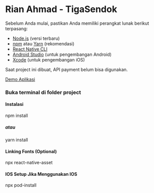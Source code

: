 # Rian Ahmad - TigaSendok
 
Sebelum Anda mulai, pastikan Anda memiliki perangkat lunak berikut terpasang:

- [Node.js](https://nodejs.org/) (versi terbaru)
- [npm](https://www.npmjs.com/) atau [Yarn](https://yarnpkg.com/) (rekomendasi)
- [React Native CLI](https://reactnative.dev/docs/environment-setup)
- [Android Studio](https://developer.android.com/studio) (untuk pengembangan Android)
- [Xcode](https://developer.apple.com/xcode/) (untuk pengembangan iOS)

Saat project ini dibuat, API payment belum bisa digunakan.

[Demo Aplikasi](https://drive.google.com/file/d/14nxcw3uYGj4qD7_9DDtxAAQm2F49hRh0/view?usp=sharing)

### Buka terminal di folder project

#### Instalasi
npm install
##### atau
yarn install

#### Linking Fonts (Optional)
npx react-native-asset

#### IOS Setup Jika Menggunakan IOS
npx pod-install



